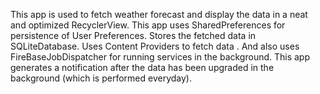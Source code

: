This app is used to fetch weather forecast and display the data in a neat and optimized RecyclerView. 
This app uses SharedPreferences for persistence of User Preferences. Stores the fetched data in SQLiteDatabase.
Uses Content Providers to fetch data . And also uses FireBaseJobDispatcher for running services in the background.
This app generates a notification after the data has been upgraded in the background (which is performed everyday).